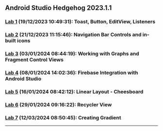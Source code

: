 ## Android Studio Hedgehog 2023.1.1
### [Lab 1](https://github.com/Penguin5681/Practicals/tree/main/Android-Dev-Labs/Day-1) (19/12/2023 10:49:31): Toast, Button, EditView, Listeners 
### [Lab 2](https://github.com/Penguin5681/Practicals/tree/main/Android-Dev-Labs/Day-2) (21/12/2023 11:15:46): Navigation Bar Controls and in-built icons
### [Lab 3](https://github.com/Penguin5681/Practicals/tree/main/Android-Dev-Labs/Day-3) (03/01/2024 08:44:19): Working with Graphs and Fragment Control Views
### [Lab 4](https://github.com/Penguin5681/Practicals/tree/main/Android-Dev-Labs/Day-4) (08/01/2024 14:02:36): Firebase Integration with Android Studio 
### [Lab 5](https://github.com/Penguin5681/Practicals/tree/main/Android-Dev-Labs/Day-5) (16/01/2024 08:42:12): Linear Layout - Cheesboard
### [Lab 6](https://github.com/Penguin5681/Practicals/tree/main/Android-Dev-Labs/Day-6) (29/01/2024 09:16:22): Recycler View
### [Lab 7](https://github.com/Penguin5681/Practicals/tree/main/Android-Dev-Labs/Day-7) (12/03/2024 08:50:45): Creating Gradient

<hr/>

